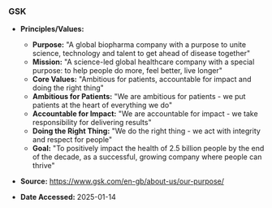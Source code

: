 ### GSK

- **Principles/Values:**
  - **Purpose:** "A global biopharma company with a purpose to unite science, technology and talent to get ahead of disease together"
  - **Mission:** "A science-led global healthcare company with a special purpose: to help people do more, feel better, live longer"
  - **Core Values:** "Ambitious for patients, accountable for impact and doing the right thing"
  - **Ambitious for Patients:** "We are ambitious for patients - we put patients at the heart of everything we do"
  - **Accountable for Impact:** "We are accountable for impact - we take responsibility for delivering results"
  - **Doing the Right Thing:** "We do the right thing - we act with integrity and respect for people"
  - **Goal:** "To positively impact the health of 2.5 billion people by the end of the decade, as a successful, growing company where people can thrive"

- **Source:** https://www.gsk.com/en-gb/about-us/our-purpose/
- **Date Accessed:** 2025-01-14
